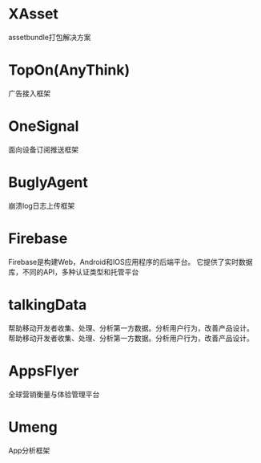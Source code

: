 # XAsset
assetbundle打包解决方案

# TopOn(AnyThink)
广告接入框架

# OneSignal
面向设备订阅推送框架

# BuglyAgent
崩溃log日志上传框架

# Firebase
Firebase是构建Web，Android和IOS应用程序的后端平台。 它提供了实时数据库，不同的API，多种认证类型和托管平台

# talkingData
 帮助移动开发者收集、处理、分析第一方数据。分析用户行为，改善产品设计。 帮助移动开发者收集、处理、分析第一方数据。分析用户行为，改善产品设计。

# AppsFlyer
全球营销衡量与体验管理平台

# Umeng
App分析框架